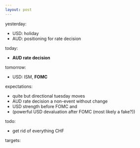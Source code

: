 ```yaml
---
layout: post
---
```


yesterday:

* USD: holiday
* AUD: positioning for rate decision


today:

* **AUD rate decision**


tomorrow:

* USD: ISM, **FOMC**


expectations:

* quite but directional tuesday moves
* AUD rate decision a non-event without change
* USD strength before FOMC and
* (powerful USD devaluation after FOMC (most likely a fake?))


todo:

* get rid of everything CHF


targets:

